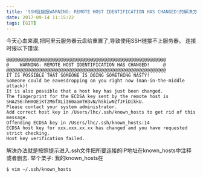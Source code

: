 ```yaml
---
title: 'SSH链接报WARNING: REMOTE HOST IDENTIFICATION HAS CHANGED!的解决方法'
date: 2017-09-14 11:15:22
tags: [GIT]
---
```

今天心血来潮,把阿里云服务器云盘给重置了,导致使用SSH链接不上服务器。
连接时报以下错误:
<!-- more -->

```
@@@@@@@@@@@@@@@@@@@@@@@@@@@@@@@@@@@@@@@@@@@@@@@@@@@@@@@@@@@
@    WARNING: REMOTE HOST IDENTIFICATION HAS CHANGED!     @
@@@@@@@@@@@@@@@@@@@@@@@@@@@@@@@@@@@@@@@@@@@@@@@@@@@@@@@@@@@
IT IS POSSIBLE THAT SOMEONE IS DOING SOMETHING NASTY!
Someone could be eavesdropping on you right now (man-in-the-middle attack)!
It is also possible that a host key has just been changed.
The fingerprint for the ECDSA key sent by the remote host is
SHA256:hHXOEiKT2M6fXLiI60aamTH3vN/hSkiwNZfJFiDikkU.
Please contact your system administrator.
Add correct host key in /Users/lhc/.ssh/known_hosts to get rid of this message.
Offending ECDSA key in /Users/lhc/.ssh/known_hosts:14
ECDSA host key for xxx.xxx.xx.xx has changed and you have requested strict checking.
Host key verification failed.
```
解决办法就是按照提示进入.ssh文件把所要连接的IP地址在known_hosts中注释或者删去.
举个栗子: 我的known_hosts在
```
$ vim ~/.ssh/known_hosts
```
